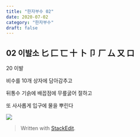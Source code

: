 ```yaml
---
title: "한자부수 02"
date: 2020-07-02
category: "한자부수"
draft: false
---
```

## 02  이발소  匕 匚 匸 十 卜 卩 厂 厶 又 口 
20 이발

비수를 10개 상자에 담아감추고

뒤통수 기슭에 배꼽점에 무릎굻어 절하고

또  사사롭게  입구에  물을  뿌린다

![](https://i.ibb.co/q0h5f6C/2020-07-03-2-35-56.png )

> Written with [StackEdit](https://stackedit.io/).
<!--stackedit_data:
eyJoaXN0b3J5IjpbNTQ2OTIxMzA4LC0xMTAwMDM2NDIzXX0=
-->